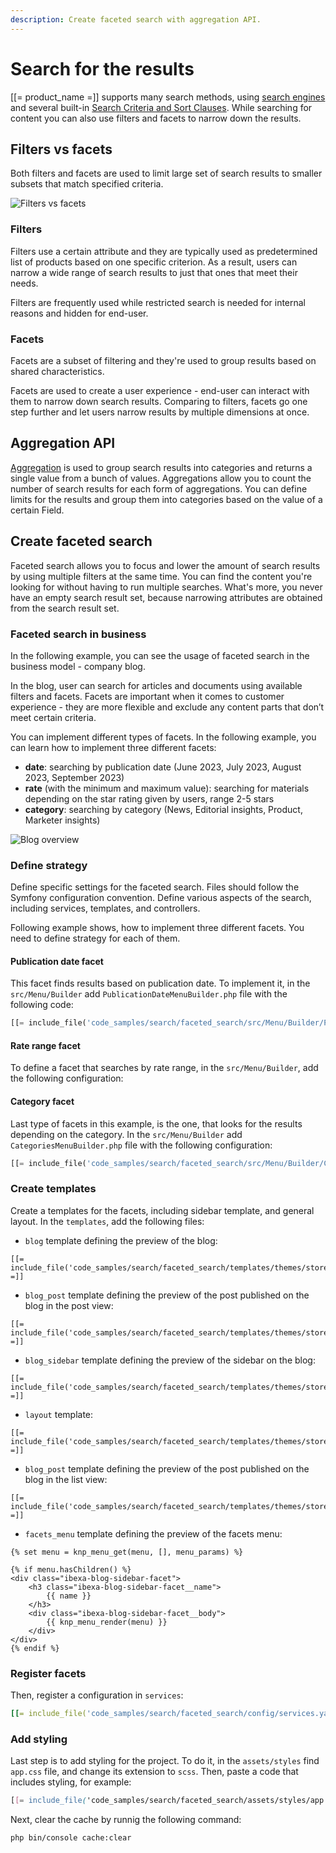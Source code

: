 ```yaml
---
description: Create faceted search with aggregation API.
---
```


# Search for the results

[[= product_name =]] supports many search methods, using [search engines](search_engines.md) and several built-in [Search Criteria and Sort Clauses](search_criteria_and_sort_clauses.md).
While searching for content you can also use filters and facets to narrow down the results. 

## Filters vs facets

Both filters and facets are used to limit large set of search results to smaller subsets that match specified criteria.

![Filters vs facets](filters_vs_facets.png)

### Filters 

Filters use a certain attribute and they are typically used as predetermined list of products based on one specific criterion.
As a result, users can narrow a wide range of search results to just that ones that meet their needs.

Filters are frequently used while restricted search is needed for internal reasons and hidden for end-user. 

### Facets

Facets are a subset of filtering and they're used to group results based on shared characteristics. 

Facets are used to create a user experience - end-user can interact with them to narrow down search results. 
Comparing to filters, facets go one step further and let users narrow results by multiple dimensions at once. 

## Aggregation API

[Aggregation](aggregation_reference.md) is used to group search results into categories and returns a single value from a bunch of values.
Aggregations allow you to count the number of search results for each form of aggregations.
You can define limits for the results and group them into categories based on the value of a certain Field.

## Create faceted search

Faceted search allows you to focus and lower the amount of search results by using multiple filters at the same time.
You can find the content you're looking for without having to run multiple searches. 
What's more, you never have an empty search result set, because narrowing attributes are obtained from the search result set.

### Faceted search in business

In the following example, you can see the usage of faceted search in the business model - company blog. 

In the blog, user can search for articles and documents using available filters and facets.
Facets are important when it comes to customer experience - they are more flexible and exclude any content parts that don’t meet certain criteria.

You can implement different types of facets. In the following example, you can learn how to implement three different facets:

- **date**: searching by publication date (June 2023, July 2023, August 2023, September 2023)
- **rate** (with the minimum and maximum value): searching for materials depending on the star rating given by users, range 2-5 stars
- **category**: searching by category (News, Editorial insights, Product, Marketer insights)

![Blog overview](blog.png)

### Define strategy

Define specific settings for the faceted search. Files should follow the Symfony configuration convention. Define various aspects of the search, including services, templates, and controllers.

Following example shows, how to implement three different facets. You need to define strategy for each of them.

#### Publication date facet

This facet finds results based on publication date. 
To implement it, in the `src/Menu/Builder` add `PublicationDateMenuBuilder.php` file with the following code:

``` php
[[= include_file('code_samples/search/faceted_search/src/Menu/Builder/PublicationDateMenuBuilder.php') =]]
```

#### Rate range facet

To define a facet that searches by rate range, in the `src/Menu/Builder`, add the following configuration:


#### Category facet

Last type of facets in this example, is the one, that looks for the results depending on the category.
In the `src/Menu/Builder` add `CategoriesMenuBuilder.php` file with the following configuration:


``` php
[[= include_file('code_samples/search/faceted_search/src/Menu/Builder/CategoriesMenuBuilder.php') =]]
```

### Create templates

Create a templates for the facets, including sidebar template, and general layout.
In the `templates`, add the following files:

- `blog` template defining the preview of the blog:

``` html+twig
[[= include_file('code_samples/search/faceted_search/templates/themes/storefront/full/blog.html.twig') =]]
```

- `blog_post` template defining the preview of the post published on the blog in the post view:

``` html+twig
[[= include_file('code_samples/search/faceted_search/templates/themes/storefront/full/blog_post.html.twig') =]]
```

- `blog_sidebar` template defining the preview of the sidebar on the blog:

``` html+twig
[[= include_file('code_samples/search/faceted_search/templates/themes/storefront/full/blog_sidebar.html.twig') =]]
```

- `layout` template:

``` html+twig
[[= include_file('code_samples/search/faceted_search/templates/themes/storefront/line/layout.html.twig') =]]
```

- `blog_post` template defining the preview of the post published on the blog in the list view:

``` html+twig
[[= include_file('code_samples/search/faceted_search/templates/themes/storefront/line/blog_post.html.twig') =]]
```

- `facets_menu` template defining the preview of the facets menu:

``` html+twig
{% set menu = knp_menu_get(menu, [], menu_params) %}

{% if menu.hasChildren() %}
<div class="ibexa-blog-sidebar-facet">
    <h3 class="ibexa-blog-sidebar-facet__name">
        {{ name }}
    </h3>
    <div class="ibexa-blog-sidebar-facet__body">
        {{ knp_menu_render(menu) }}
    </div>
</div>
{% endif %}
```

### Register facets

Then, register a configuration in `services`:

``` yaml
[[= include_file('code_samples/search/faceted_search/config/services.yaml') =]]
```

### Add styling

Last step is to add styling for the project.
To do it, in the `assets/styles` find `app.css` file, and change its extension to `scss`.
Then, paste a code that includes styling, for example:

``` scss
[[= include_file('code_samples/search/faceted_search/assets/styles/app.scss') =]]
```

Next, clear the cache by runnig the following command:

```bash
php bin/console cache:clear
```
